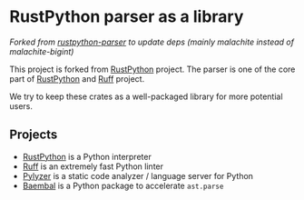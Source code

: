 # RustPython parser as a library

*Forked from [rustpython-parser](https://github.com/RustPython/Parser) to update deps (mainly malachite instead of malachite-bigint)*

This project is forked from [RustPython][RustPython] project. The parser is one of the core part of [RustPython] and [Ruff] project.

We try to keep these crates as a well-packaged library for more potential users.

## Projects

- [RustPython][RustPython] is a Python interpreter
- [Ruff][Ruff] is an extremely fast Python linter
- [Pylyzer][Pylyzer] is a static code analyzer / language server for Python
- [Baembal][Baembal] is a Python package to accelerate `ast.parse`

[RustPython]: https://github.com/RustPython/RustPython
[Ruff]: https://github.com/charliermarsh/ruff
[Pylyzer]: https://github.com/mtshiba/pylyzer
[Baembal]: https://github.com/youknowone/baembal
